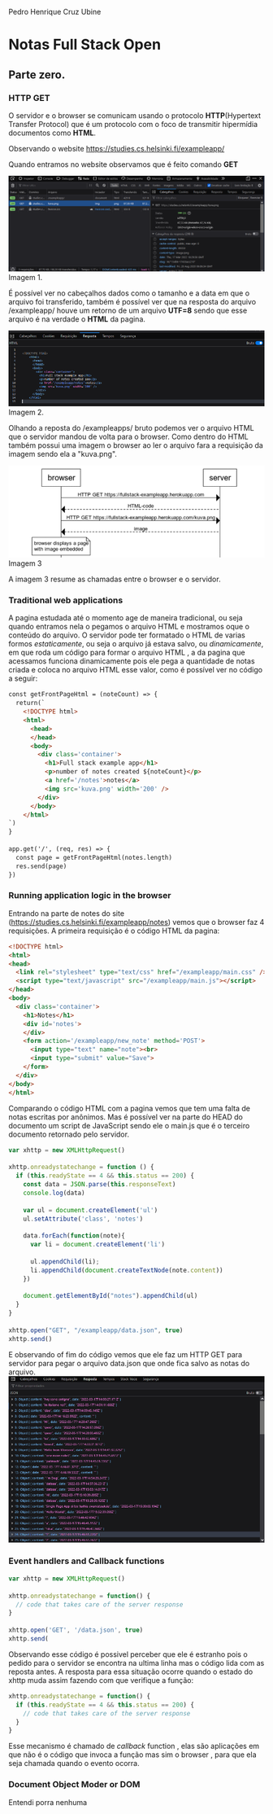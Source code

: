 Pedro Henrique Cruz Ubine

# Notas Full Stack Open

## Parte zero.

### HTTP GET

O servidor e o browser se comunicam usando o protocolo **HTTP**(Hypertext Transfer Protocol) que é um protocolo com o foco de transmitir hipermídia documentos como **HTML**.  

Observando o website https://studies.cs.helsinki.fi/exampleapp/  

Quando entramos no website observamos que é feito comando **GET**   

![get_http](Imagens/img_0/get_website.png)
Imagem 1.

É possível ver no cabeçalhos dados como o tamanho e a data em que o arquivo foi transferido,  também é possível ver que na resposta do arquivo /exampleapp/ houve um retorno de um arquivo **UTF=8** sendo que esse arquivo é na verdade o **HTML** da pagina.

![resposta](Imagens/img_0/rensponse_html.png)
Imagem 2.

Olhando a reposta do /exampleapps/ bruto podemos ver o arquivo HTML que o servidor mandou de volta para o browser. Como dentro do HTML também possui uma imagem o browser ao ler o arquivo fara a requisição da imagem sendo ela a "kuva.png".

![7e](Imagens/img_0/7e.png)
Imagem 3

A imagem 3 resume as chamadas entre o browser e o servidor.

### Traditional web applications

A pagina estudada até o momento age de maneira tradicional, ou seja quando entramos nela o pegamos o arquivo HTML e mostramos oque o conteúdo do arquivo.
O servidor pode ter formatado o HTML de varias formos *estaticamente*, ou seja o arquivo já estava salvo, ou *dinamicamente*, em que roda um código para formar o arquivo HTML , a da pagina que acessamos funciona dinamicamente pois ele pega a quantidade de notas criada e coloca no arquivo HTML esse valor, como é possível ver no código a seguir:

```html
const getFrontPageHtml = (noteCount) => {
  return(`
    <!DOCTYPE html>
    <html>
      <head>
      </head>
      <body>
        <div class='container'>
          <h1>Full stack example app</h1>
          <p>number of notes created ${noteCount}</p>
          <a href='/notes'>notes</a>
          <img src='kuva.png' width='200' />
        </div>
      </body>
    </html>
`)
} 

app.get('/', (req, res) => {
  const page = getFrontPageHtml(notes.length)
  res.send(page)
})
```



### Running application logic in the browser

Entrando na parte de notes do site (https://studies.cs.helsinki.fi/exampleapp/notes) vemos que o browser faz 4 requisições.
A primeira requisição é o código HTML da pagina:

```html
<!DOCTYPE html>
<html>
<head>
  <link rel="stylesheet" type="text/css" href="/exampleapp/main.css" />
  <script type="text/javascript" src="/exampleapp/main.js"></script>
</head>
<body>
  <div class='container'>
    <h1>Notes</h1>
    <div id='notes'>
    </div>
    <form action='/exampleapp/new_note' method='POST'>
      <input type="text" name="note"><br>
      <input type="submit" value="Save">
    </form>
  </div>
</body>
</html>
```

Comparando o código HTML com a pagina vemos que tem  uma falta de notas escritas por anônimos. Mas é possível ver na parte do HEAD do documento um script de JavaScript sendo ele o main.js que é o terceiro documento retornado pelo servidor.
```javascript
var xhttp = new XMLHttpRequest()
  
xhttp.onreadystatechange = function () {
  if (this.readyState == 4 && this.status == 200) {
    const data = JSON.parse(this.responseText)
    console.log(data)

    var ul = document.createElement('ul')
    ul.setAttribute('class', 'notes')

    data.forEach(function(note){
      var li = document.createElement('li')
      
      ul.appendChild(li);
      li.appendChild(document.createTextNode(note.content))
    })

    document.getElementById("notes").appendChild(ul)
  }
}

xhttp.open("GET", "/exampleapp/data.json", true)
xhttp.send()
```

E observando of fim do código vemos que ele faz um HTTP GET para servidor para pegar o arquivo data.json que onde fica salvo as notas do arquivo.
![Json](Imagens/img_0/json.png)

### Event handlers and Callback functions

```javascript
var xhttp = new XMLHttpRequest()

xhttp.onreadystatechange = function() {
  // code that takes care of the server response
}

xhttp.open('GET', '/data.json', true)
xhttp.send(
```

Observando esse código é possivel perceber que ele é estranho pois o pedido para o servidor se encontra na ultima linha mas o código lida com as reposta antes.
A resposta para essa situação ocorre quando o estado do xhttp muda assim fazendo com que verifique a função:

``` javascript
xhttp.onreadystatechange = function() {
  if (this.readyState == 4 && this.status == 200) {
    // code that takes care of the server response
  }
}
```

Esse mecanismo é chamado de *callback* function , elas são aplicações em que não é o código que invoca a função mas sim o browser , para que ela seja chamada quando o evento ocorra.

### Document Object Moder or DOM

Entendi porra nenhuma
